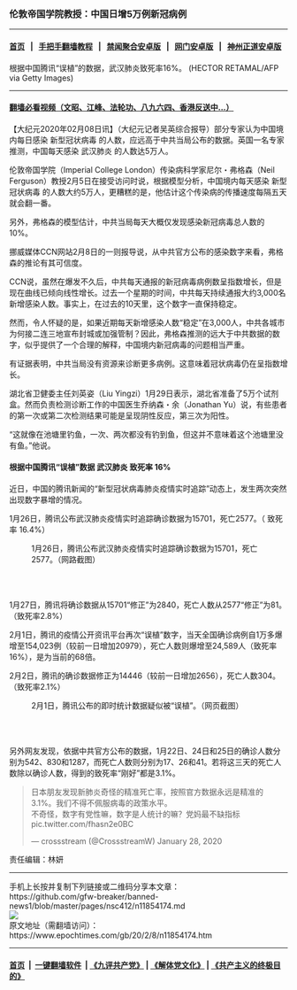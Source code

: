 ### 伦敦帝国学院教授：中国日增5万例新冠病例
------------------------

#### [首页](https://github.com/gfw-breaker/banned-news1/blob/master/README.md) &nbsp;&nbsp;|&nbsp;&nbsp; [手把手翻墙教程](https://github.com/gfw-breaker/guides/wiki) &nbsp;&nbsp;|&nbsp;&nbsp; [禁闻聚合安卓版](https://github.com/gfw-breaker/bn-android) &nbsp;&nbsp;|&nbsp;&nbsp; [网门安卓版](https://github.com/oGate2/oGate) &nbsp;&nbsp;|&nbsp;&nbsp; [神州正道安卓版](https://github.com/SzzdOgate/update) 



<div><img alt="" class="aligncenter wp-post-image" src="https://i.epochtimes.com/assets/uploads/2020/02/1d7fae707cad642c93c511374d12ef39-600x400.jpg"/>
<div class="red16 caption">
 根据中国腾讯“误植”的数据，武汉肺炎致死率16%。 (HECTOR RETAMAL/AFP via Getty Images)
</div>
</div><hr/>

#### [翻墙必看视频（文昭、江峰、法轮功、八九六四、香港反送中...）](https://github.com/gfw-breaker/banned-news1/blob/master/pages/link3.md)

<div><p>
 【大纪元2020年02月08日讯】（大纪元记者吴英综合报导）部分专家认为中国境内每日感染
 <ok href="https://www.epochtimes.com/gb/tag/%E6%96%B0%E5%9E%8B%E5%86%A0%E7%8A%B6%E7%97%85%E6%AF%92.html">
  新型冠状病毒
 </ok>
 的人数，应远高于中共当局公布的数据。英国一名专家推测，中国每天感染
 <ok href="https://www.epochtimes.com/gb/tag/%E6%AD%A6%E6%B1%89%E8%82%BA%E7%82%8E.html">
  武汉肺炎
 </ok>
 的人数达5万人。
</p>
<p>
 伦敦帝国学院（Imperial College London）传染病科学家尼尔・弗格森（Neil Ferguson）教授2月5日在接受访问时说，根据模型分析，中国境内每天感染
 <ok href="https://www.epochtimes.com/gb/tag/%E6%96%B0%E5%9E%8B%E5%86%A0%E7%8A%B6%E7%97%85%E6%AF%92.html">
  新型冠状病毒
 </ok>
 的人数大约5万人，更糟糕的是，他估计这个传染病的传播速度每隔五天就会翻一番。
</p>
<p>
 另外，弗格森的模型估计，中共当局每天大概仅发现感染新冠病毒总人数的10%。
</p>
<p>
 挪威媒体CCN网站2月8日的一则报导说，从中共官方公布的感染数字来看，弗格森的推论有其可信度。
</p>
<p>
</p>
<p>
 CCN说，虽然在爆发不久后，中共每天通报的新冠病毒病例数呈指数增长，但是现在曲线已倾向线性增长。过去一个星期的时间，中共每天持续通报大约3,000名新增感染人数。事实上，在过去的10天里，这个数字一直保持稳定。
</p>
<p>
 然而，令人怀疑的是，如果近期每天新增感染人数“稳定”在3,000人，中共各城市为何接二连三地宣布封城或加强管制？因此，弗格森推测的远大于中共数据的数字，似乎提供了一个合理的解释，中国境内新冠病毒的问题相当严重。
</p>
<p>
 有证据表明，中共当局没有资源来诊断更多病例。这意味着冠状病毒仍在呈指数增长。
</p>
<p>
 湖北省卫健委主任刘英姿（Liu Yingzi）1月29日表示，湖北省准备了5万个试剂盒。然而负责检测诊断工作的中国医生乔纳森・余（Jonathan Yu）说，有些患者的第一次或第二次检测结果可能是呈现阴性反应，第三次为阳性。
</p>
<p>
 “这就像在池塘里钓鱼，一次、两次都没有钓到鱼，但这并不意味着这个池塘里没有鱼。”他说。
</p>
<h4>
 <strong>
  根据中国腾讯“误植”数据
  <ok href="https://www.epochtimes.com/gb/tag/%E6%AD%A6%E6%B1%89%E8%82%BA%E7%82%8E.html">
   武汉肺炎
  </ok>
 </strong>
 <strong>
  <ok href="https://www.epochtimes.com/gb/tag/%E8%87%B4%E6%AD%BB%E7%8E%87.html">
   致死率
  </ok>
  16%
 </strong>
</h4>
<p>
 近日，中国的腾讯新闻的“新型冠状病毒肺炎疫情实时追踪”动态上，发生两次突然出现数字暴增的情况。
</p>
<p>
 1月26日，腾讯公布武汉肺炎疫情实时追踪确诊数据为15701，死亡2577。（
 <ok href="https://www.epochtimes.com/gb/tag/%E8%87%B4%E6%AD%BB%E7%8E%87.html">
  致死率
 </ok>
 16.4%）
</p>
<figure class="wp-caption alignnone" id="attachment_11854186" style="width: 450px">
 <ok href="http://i.epochtimes.com/assets/uploads/2020/02/fake-data-2-450x357.jpg">
  <img alt="" class="size-full wp-image-11854186" src="http://i.epochtimes.com/assets/uploads/2020/02/fake-data-2-450x357.jpg"/>
 </ok>
 <br/><figcaption class="wp-caption-text">
  1月26日，腾讯公布武汉肺炎疫情实时追踪确诊数据为15701，死亡2577。（网路截图）
 </figcaption><br/>
</figure><br/>
<p>
 1月27日，腾讯将确诊数据从15701“修正”为2840，死亡人数从2577“修正”为81。（致死率2.8%）
</p>
<p>
 2月1日，腾讯的疫情公开资讯平台再次“误植”数字，当天全国确诊病例自1万多爆增至154,023例（较前一日增加20979），死亡人数则爆增至24,589人（致死率16%），是为当前的68倍。
</p>
<p>
 2月2日，腾讯的确诊数据修正为14446（较前一日增加2656），死亡人数304。（致死率2.1%）
</p>
<figure class="wp-caption alignnone" id="attachment_11854189" style="width: 497px">
 <ok href="http://i.epochtimes.com/assets/uploads/2020/02/0201.jpg">
  <img alt="" class="size-full wp-image-11854189" src="http://i.epochtimes.com/assets/uploads/2020/02/0201.jpg"/>
 </ok>
 <br/><figcaption class="wp-caption-text">
  2月1日，腾讯公布的即时统计数据疑似被“误植”。（网页截图）
 </figcaption><br/>
</figure><br/>
<p>
 另外网友发现，依据中共官方公布的数据，1月22日、24日和25日的确诊人数分别为542、830和1287，而死亡人数则分别为17、26和41。若将这三天的死亡人数除以确诊人数，得到的致死率“刚好”都是3.1%。
</p>
<p>
</p>
<blockquote class="twitter-tweet">
 <p dir="ltr" lang="zh">
  日本朋友发现新肺炎奇怪的精准死亡率，按照官方数据永远是精准的3.1%。我们不得不佩服病毒的政策水平。
  <br/>
  不奇怪，数字有党性嘛，数字是人统计的嘛？党妈最不缺指标
  <ok href="https://t.co/fhasn2e0BC">
   pic.twitter.com/fhasn2e0BC
  </ok>
 </p>
 <p>
  — crossstream (@CrossstreamW)
  <ok href="https://twitter.com/CrossstreamW/status/1221983305307807745?ref_src=twsrc%5Etfw">
   January 28, 2020
  </ok>
 </p>
</blockquote>
<p>
 <p>
 </p>
 <p>
  责任编辑：林妍
 </p>
</p></div>
<hr/>
手机上长按并复制下列链接或二维码分享本文章：<br/>
https://github.com/gfw-breaker/banned-news1/blob/master/pages/nsc412/n11854174.md <br/>
<a href='https://github.com/gfw-breaker/banned-news1/blob/master/pages/nsc412/n11854174.md'><img src='https://github.com/gfw-breaker/banned-news1/blob/master/pages/nsc412/n11854174.md.png'/></a> <br/>
原文地址（需翻墙访问）：https://www.epochtimes.com/gb/20/2/8/n11854174.htm


------------------------
#### [首页](https://github.com/gfw-breaker/banned-news1/blob/master/README.md) &nbsp;|&nbsp; [一键翻墙软件](https://github.com/gfw-breaker/nogfw/blob/master/README.md) &nbsp;| [《九评共产党》](https://github.com/gfw-breaker/9ping.md/blob/master/README.md#九评之一评共产党是什么) | [《解体党文化》](https://github.com/gfw-breaker/jtdwh.md/blob/master/README.md) | [《共产主义的终极目的》](https://github.com/gfw-breaker/gczydzjmd.md/blob/master/README.md)


<img src='http://gfw-breaker.win/banned-news/pages/nsc412/n11854174.md' width='0px' height='0px'/>